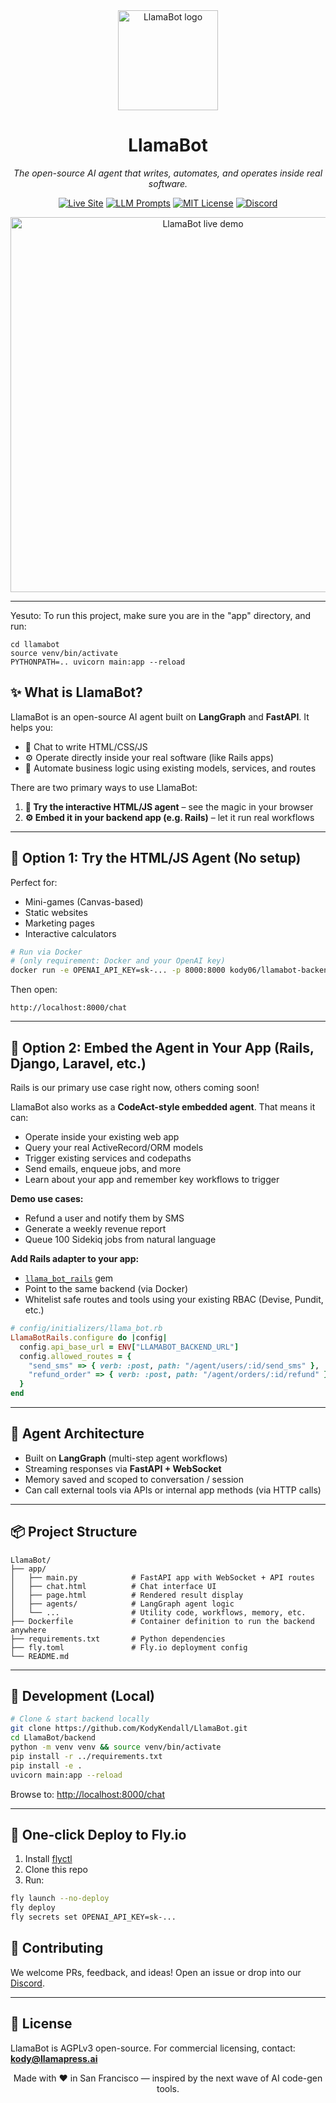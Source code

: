 <div align="center">

<img src="https://service-jobs-images.s3.us-east-2.amazonaws.com/7rl98t1weu387r43il97h6ipk1l7" width="160" alt="LlamaBot logo">

# **LlamaBot**

*The open-source AI agent that writes, automates, and operates inside real software.*

[![Live Site](https://img.shields.io/badge/Visit-LlamaPress.ai-brightgreen?style=for-the-badge\&logo=safari)](https://llamapress.ai)
[![LLM Prompts](https://img.shields.io/badge/LangSmith-Prompts-blue?style=for-the-badge\&logo=langchain)](https://smith.langchain.com/hub/llamabot)
[![MIT License](https://img.shields.io/github/license/KodyKendall/LlamaBot?style=for-the-badge)](LICENSE)
[![Discord](https://img.shields.io/badge/Join-Discord-7289DA?style=for-the-badge\&logo=discord\&logoColor=white)](https://discord.gg/HtVVSxrK)

<img src="https://llamapress-ai-image-uploads.s3.us-west-2.amazonaws.com/d7zial72abpkblr9n6lf8cov8lp4" width="600" alt="LlamaBot live demo">

</div>

---

Yesuto: 
To run this project, make sure you are in the "app" directory, and run: 
```
cd llamabot
source venv/bin/activate
PYTHONPATH=.. uvicorn main:app --reload
```


## ✨ What is LlamaBot?

LlamaBot is an open-source AI agent built on **LangGraph** and **FastAPI**. It helps you:

* 💬 Chat to write HTML/CSS/JS
* ⚙️ Operate directly inside your real software (like Rails apps)
* 🔁 Automate business logic using existing models, services, and routes

There are two primary ways to use LlamaBot:

1. **🧪 Try the interactive HTML/JS agent** – see the magic in your browser
2. **⚙️ Embed it in your backend app (e.g. Rails)** – let it run real workflows

---

## 🚀 Option 1: Try the HTML/JS Agent (No setup)

Perfect for:

* Mini-games (Canvas-based)
* Static websites
* Marketing pages
* Interactive calculators

```bash
# Run via Docker
# (only requirement: Docker and your OpenAI key)
docker run -e OPENAI_API_KEY=sk-... -p 8000:8000 kody06/llamabot-backend
```

Then open:

```
http://localhost:8000/chat
```

---

## 🧩 Option 2: Embed the Agent in Your App (Rails, Django, Laravel, etc.) 
Rails is our primary use case right now, others coming soon!

LlamaBot also works as a **CodeAct-style embedded agent**. That means it can:

* Operate inside your existing web app
* Query your real ActiveRecord/ORM models
* Trigger existing services and codepaths
* Send emails, enqueue jobs, and more
* Learn about your app and remember key workflows to trigger

**Demo use cases:**

* Refund a user and notify them by SMS
* Generate a weekly revenue report
* Queue 100 Sidekiq jobs from natural language

**Add Rails adapter to your app:**

* [`llama_bot_rails`](https://github.com/kodykendall/llama_bot_rails) gem
* Point to the same backend (via Docker)
* Whitelist safe routes and tools using your existing RBAC (Devise, Pundit, etc.)

```rb
# config/initializers/llama_bot.rb
LlamaBotRails.configure do |config|
  config.api_base_url = ENV["LLAMABOT_BACKEND_URL"]
  config.allowed_routes = {
    "send_sms" => { verb: :post, path: "/agent/users/:id/send_sms" },
    "refund_order" => { verb: :post, path: "/agent/orders/:id/refund" }
  }
end
```

---

## 🧠 Agent Architecture

* Built on **LangGraph** (multi-step agent workflows)
* Streaming responses via **FastAPI + WebSocket**
* Memory saved and scoped to conversation / session
* Can call external tools via APIs or internal app methods (via HTTP calls)

---

## 📦 Project Structure

```
LlamaBot/
├── app/
│   ├── main.py            # FastAPI app with WebSocket + API routes
│   ├── chat.html          # Chat interface UI
│   ├── page.html          # Rendered result display
│   ├── agents/            # LangGraph agent logic
│   └── ...                # Utility code, workflows, memory, etc.
├── Dockerfile             # Container definition to run the backend anywhere
├── requirements.txt       # Python dependencies
├── fly.toml               # Fly.io deployment config
└── README.md
```

---

## 🔧 Development (Local)

```bash
# Clone & start backend locally
git clone https://github.com/KodyKendall/LlamaBot.git
cd LlamaBot/backend
python -m venv venv && source venv/bin/activate
pip install -r ../requirements.txt
pip install -e .
uvicorn main:app --reload
```

Browse to: [http://localhost:8000/chat](http://localhost:8000/chat)

---

## 🚀 One-click Deploy to Fly.io

1. Install [flyctl](https://fly.io/docs/hands-on/install-flyctl/)
2. Clone this repo
3. Run:

```bash
fly launch --no-deploy
fly deploy
fly secrets set OPENAI_API_KEY=sk-...
```

## 🤝 Contributing

We welcome PRs, feedback, and ideas! Open an issue or drop into our [Discord](https://discord.gg/HtVVSxrK).

---

## 📜 License

LlamaBot is AGPLv3 open-source. For commercial licensing, contact: **[kody@llamapress.ai](mailto:kody@llamapress.ai)**

<div align="center">
Made with ❤️ in San Francisco — inspired by the next wave of AI code-gen tools.
</div>
